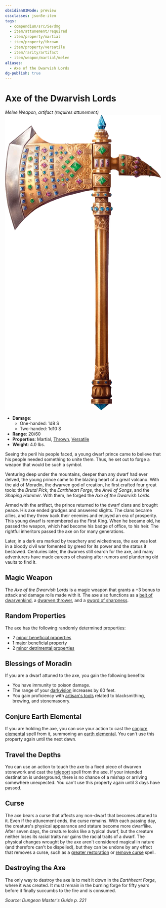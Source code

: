 ```yaml
---
obsidianUIMode: preview
cssclasses: json5e-item
tags:
  - compendium/src/5e/dmg
  - item/attunement/required
  - item/property/martial
  - item/property/thrown
  - item/property/versatile
  - item/rarity/artifact
  - item/weapon/martial/melee
aliases:
  - Axe of the Dwarvish Lords
dg-publish: true
---
```

# Axe of the Dwarvish Lords
*Melee Weapon, artifact (requires attunement)*  
![](https://raw.githubusercontent.com/5etools-mirror-2/5etools-img/main/items/DMG/Axe%20of%20the%20Dwarvish%20Lords.webp#right)  

- **Damage**:
  - One-handed: 1d8 S
  - Two-handed: 1d10 S
- **Range**: 20/60
- **Properties**: Martial, [Thrown](/3-Mechanics/CLI/rules/item-properties.md#Thrown), [Versatile](/3-Mechanics/CLI/rules/item-properties.md#Versatile)
- **Weight**: 4.0 lbs.

Seeing the peril his people faced, a young dwarf prince came to believe that his people needed something to unite them. Thus, he set out to forge a weapon that would be such a symbol.

Venturing deep under the mountains, deeper than any dwarf had ever delved, the young prince came to the blazing heart of a great volcano. With the aid of Moradin, the dwarven god of creation, he first crafted four great tools: the *Brutal Pick*, the *Earthheart Forge*, the *Anvil of Songs*, and the *Shaping Hammer*. With them, he forged the *Axe of the Dwarvish Lords*.

Armed with the artifact, the prince returned to the dwarf clans and brought peace. His axe ended grudges and answered slights. The clans became allies, and they threw back their enemies and enjoyed an era of prosperity. This young dwarf is remembered as the First King. When he became old, he passed the weapon, which had become his badge of office, to his heir. The rightful inheritors passed the axe on for many generations.

Later, in a dark era marked by treachery and wickedness, the axe was lost in a bloody civil war fomented by greed for its power and the status it bestowed. Centuries later, the dwarves still search for the axe, and many adventurers have made careers of chasing after rumors and plundering old vaults to find it.

## Magic Weapon

The *Axe of the Dwarvish Lords* is a magic weapon that grants a +3 bonus to attack and damage rolls made with it. The axe also functions as a [belt of dwarvenkind](/Admin/CLI/items/belt-of-dwarvenkind.md), a [dwarven thrower](/Admin/CLI/items/dwarven-thrower.md), and a [sword of sharpness](/Admin/CLI/items/sword-of-sharpness.md).

## Random Properties

The axe has the following randomly determined properties:

- 2 [minor beneficial properties](/Admin/CLI/tables/artifact-properties-minor-beneficial-properties.md)  
- 1 [major beneficial property](/Admin/CLI/tables/artifact-properties-major-beneficial-properties.md)  
- 2 [minor detrimental properties](/Admin/CLI/tables/artifact-properties-minor-detrimental-properties.md)  

## Blessings of Moradin

If you are a dwarf attuned to the axe, you gain the following benefits:

- You have immunity to poison damage.  
- The range of your [darkvision](/3-Mechanics/CLI/rules/senses.md#darkvision) increases by 60 feet.  
- You gain proficiency with [artisan's tools](/Admin/CLI/items/artisans-tools.md) related to blacksmithing, brewing, and stonemasonry.  

## Conjure Earth Elemental

If you are holding the axe, you can use your action to cast the [conjure elemental](/Admin/CLI/spells/conjure-elemental.md) spell from it, summoning an [earth elemental](/Admin/CLI/bestiary/elemental/earth-elemental.md). You can't use this property again until the next dawn.

## Travel the Depths

You can use an action to touch the axe to a fixed piece of dwarven stonework and cast the [teleport](/Admin/CLI/spells/teleport.md) spell from the axe. If your intended destination is underground, there is no chance of a mishap or arriving somewhere unexpected. You can't use this property again until 3 days have passed.

## Curse

The axe bears a curse that affects any non-dwarf that becomes attuned to it. Even if the attunement ends, the curse remains. With each passing day, the creature's physical appearance and stature become more dwarflike. After seven days, the creature looks like a typical dwarf, but the creature neither loses its racial traits nor gains the racial traits of a dwarf. The physical changes wrought by the axe aren't considered magical in nature (and therefore can't be dispelled), but they can be undone by any effect that removes a curse, such as a [greater restoration](/Admin/CLI/spells/greater-restoration.md) or [remove curse](/Admin/CLI/spells/remove-curse.md) spell.

## Destroying the Axe

The only way to destroy the axe is to melt it down in the *Earthheart Forge*, where it was created. It must remain in the burning forge for fifty years before it finally succumbs to the fire and is consumed.

*Source: Dungeon Master's Guide p. 221*